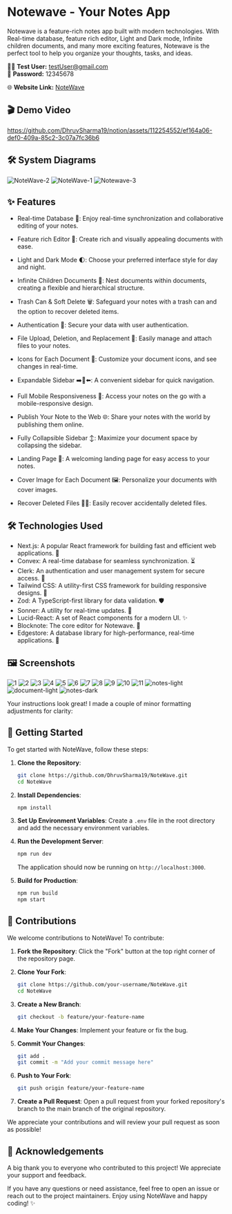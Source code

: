 # Notewave - Your Notes App

Notewave is a feature-rich notes app built with modern technologies. With Real-time database, feature rich editor, Light and Dark mode, Infinite children documents, and many more exciting features, Notewave is the perfect tool to help you organize your thoughts, tasks, and ideas.

🧑‍💻 **Test User:** testUser@gmail.com  
🔐 **Password:** 12345678

🌐 **Website Link:** [NoteWave](https://notewave-chi.vercel.app/)

## 🎬 Demo Video

https://github.com/DhruvSharma19/notion/assets/112254552/ef164a06-def0-409a-85c2-3c07a7fc36b6

## 🛠️ System Diagrams

![NoteWave-2](https://github.com/DhruvSharma19/NoteWave/assets/112254552/9dd4e428-72c2-48d1-a8e2-0b20956eb897)
![NoteWave-1](https://github.com/DhruvSharma19/NoteWave/assets/112254552/7d5f9e96-90df-42c1-adb7-94b5a5f55a34)
![Notewave-3](https://github.com/DhruvSharma19/NoteWave/assets/112254552/5f01e10d-c6ae-46af-9624-6b6ca0765bc5)

## ✨ Features

- Real-time Database 🔗: Enjoy real-time synchronization and collaborative editing of your notes.

- Feature rich Editor 📝: Create rich and visually appealing documents with ease.

- Light and Dark Mode 🌓: Choose your preferred interface style for day and night.

- Infinite Children Documents 🌲: Nest documents within documents, creating a flexible and hierarchical structure.

- Trash Can & Soft Delete 🗑️: Safeguard your notes with a trash can and the option to recover deleted items.

- Authentication 🔐: Secure your data with user authentication.

- File Upload, Deletion, and Replacement 📂: Easily manage and attach files to your notes.

- Icons for Each Document 🌠: Customize your document icons, and see changes in real-time.

- Expandable Sidebar ➡️🔀⬅️: A convenient sidebar for quick navigation.

- Full Mobile Responsiveness 📱: Access your notes on the go with a mobile-responsive design.

- Publish Your Note to the Web 🌐: Share your notes with the world by publishing them online.

- Fully Collapsible Sidebar ↕️: Maximize your document space by collapsing the sidebar.

- Landing Page 🛬: A welcoming landing page for easy access to your notes.

- Cover Image for Each Document 🖼️: Personalize your documents with cover images.

- Recover Deleted Files 🔄📄: Easily recover accidentally deleted files.

## 🛠 Technologies Used

- Next.js: A popular React framework for building fast and efficient web applications. 🚀
- Convex: A real-time database for seamless synchronization. ⏳
- Clerk: An authentication and user management system for secure access. 🔐
- Tailwind CSS: A utility-first CSS framework for building responsive designs. 🎨
- Zod: A TypeScript-first library for data validation. 🛡️
- Sonner: A utility for real-time updates. 🔄
- Lucid-React: A set of React components for a modern UI. ✨
- Blocknote: The core editor for Notewave. 📝
- Edgestore: A database library for high-performance, real-time applications. 🚀

## 🖼️ Screenshots

![1](https://github.com/DhruvSharma19/NoteWave/assets/112254552/61d9fdc8-c044-4e5c-a182-0b352515a064)
![2](https://github.com/DhruvSharma19/NoteWave/assets/112254552/83fb76dd-5a4f-4063-8382-f3b363c0e68a)
![3](https://github.com/DhruvSharma19/NoteWave/assets/112254552/a32193cb-4860-4b18-a12e-07e42b6207ae)
![4](https://github.com/DhruvSharma19/NoteWave/assets/112254552/fea41e17-0185-47fc-aec6-31374ba62bac)
![5](https://github.com/DhruvSharma19/NoteWave/assets/112254552/3368389a-014b-4458-8ed2-abf15fdeb6e1)
![6](https://github.com/DhruvSharma19/NoteWave/assets/112254552/5ae0a729-9a34-4a31-a791-f191ed5747e8)
![7](https://github.com/DhruvSharma19/NoteWave/assets/112254552/ced8969b-1c17-4318-9d36-d052ef122e45)
![8](https://github.com/DhruvSharma19/NoteWave/assets/112254552/5bd1604e-398e-470a-b0d0-aa2cabc19524)
![9](https://github.com/DhruvSharma19/NoteWave/assets/112254552/7e708445-8ab3-4364-8862-684746d5cd8d)
![10](https://github.com/DhruvSharma19/NoteWave/assets/112254552/51cd01ea-1a97-4f91-925e-48f66fbc48f3)
![11](https://github.com/DhruvSharma19/NoteWave/assets/112254552/a61604f7-5d36-4740-9fba-417054af7196)
![notes-light](https://github.com/DhruvSharma19/notion/assets/112254552/e8ac146d-8345-4ad8-bebb-b041a2f960bf)
![document-light](https://github.com/DhruvSharma19/notion/assets/112254552/dd770173-68bb-4ce5-8209-c673dda44cd1)
![notes-dark](https://github.com/DhruvSharma19/NoteWave/assets/112254552/da5aa19c-88d8-4de3-8acb-debb855168c6)

Your instructions look great! I made a couple of minor formatting adjustments for clarity:

## 🚀 Getting Started

To get started with NoteWave, follow these steps:

1. **Clone the Repository**:
   ```bash
   git clone https://github.com/DhruvSharma19/NoteWave.git
   cd NoteWave
   ```

2. **Install Dependencies**:
   ```bash
   npm install
   ```

3. **Set Up Environment Variables**:
   Create a `.env` file in the root directory and add the necessary environment variables.

4. **Run the Development Server**:
   ```bash
   npm run dev
   ```
   The application should now be running on `http://localhost:3000`.

5. **Build for Production**:
   ```bash
   npm run build
   npm start
   ```

## 🤝 Contributions

We welcome contributions to NoteWave! To contribute:

1. **Fork the Repository**:
   Click the "Fork" button at the top right corner of the repository page.

2. **Clone Your Fork**:
   ```bash
   git clone https://github.com/your-username/NoteWave.git
   cd NoteWave
   ```

3. **Create a New Branch**:
   ```bash
   git checkout -b feature/your-feature-name
   ```

4. **Make Your Changes**:
   Implement your feature or fix the bug.

5. **Commit Your Changes**:
   ```bash
   git add .
   git commit -m "Add your commit message here"
   ```

6. **Push to Your Fork**:
   ```bash
   git push origin feature/your-feature-name
   ```

7. **Create a Pull Request**:
   Open a pull request from your forked repository's branch to the main branch of the original repository.

We appreciate your contributions and will review your pull request as soon as possible!

## 🙏 Acknowledgements

A big thank you to everyone who contributed to this project! We appreciate your support and feedback.

If you have any questions or need assistance, feel free to open an issue or reach out to the project maintainers. Enjoy using NoteWave and happy coding! ✨
